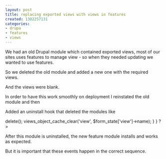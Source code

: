 ```yaml
---
layout: post
title: replacing exported views with views in features
created: 1302257131
categories:
- drupa
- features
- views
---
```

We had an old Drupal module which contained exported views, most of our sites uses features to manage view - so when they needed updating we wanted to use features.

So we deleted the old module and added a new one with the required views.

And the views were blank.

In order to have this work smoothly on deployment I reinstated the old module and then


Added an uninstall hook that deleted the modules like
<?php
function my_views_uninstall() {
	$views = array('all_related_content',
                   'customised_search_results',
                   'footer_links',);

	foreach ($views as $view_name) {
		$view = views_get_view($view_name);
		$view->delete();
		views_object_cache_clear('view', $form_state['view']->name);
	}
}

?>

After this module is uninstalled, the new feature module installs and works as expected.

But it is important that these events happen in the correct sequence. 
